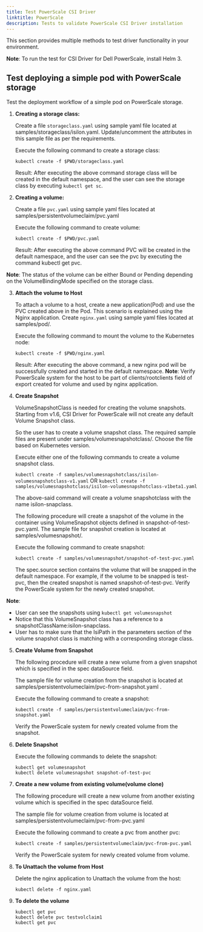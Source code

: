 ```yaml
---
title: Test PowerScale CSI Driver
linktitle: PowerScale
description: Tests to validate PowerScale CSI Driver installation
---
```


This section provides multiple methods to test driver functionality in your environment.

**Note**: To run the test for CSI Driver for Dell PowerScale, install Helm 3.

## Test deploying a simple pod with PowerScale storage

Test the deployment workflow of a simple pod on PowerScale storage.

1. **Creating a storage class:**

   Create a file `storageclass.yaml` using sample yaml file located at samples/storageclass/isilon.yaml. Update/uncomment the attributes in this sample file as per the requirements.

   Execute the following command to create a storage class:
   ```
   kubectl create -f $PWD/storageclass.yaml
   ```

   Result: After executing the above command storage class will be created in the default namespace, and the user can see the storage class by executing `kubectl get sc`.
  

2. **Creating a volume:**

    Create a file `pvc.yaml` using sample yaml files located at samples/persistentvolumeclaim/pvc.yaml
    
    Execute the following command to create volume:
    
    `kubectl create -f $PWD/pvc.yaml`
    
    Result: After executing the above command PVC will be created in the default namespace, and the user can see the pvc by executing the command kubectl get pvc. 
      
**Note**: The status of the volume can be either Bound or Pending depending on the VolumeBindingMode specified on the storage class.
      

3. **Attach the volume to Host**

    To attach a volume to a host, create a new application(Pod) and use the PVC created above in the Pod. This scenario is explained using the Nginx application. Create `nginx.yaml` using sample yaml files located at samples/pod/.

    Execute the following command to mount the volume to the Kubernetes node:
    ```
    kubectl create -f $PWD/nginx.yaml
    ```

    Result: After executing the above command, a new nginx pod will be successfully created and started in the default namespace.
    **Note**: Verify PowerScale system for the host to be part of clients/rootclients field of export created for volume and used by nginx application.
  

4. **Create Snapshot**

   VolumeSnapshotClass is needed for creating the volume snapshots. Starting from v1.6, CSI Driver for PowerScale will not create any default Volume Snapshot class.

   So the user has to create a volume snapshot class. The required sample files are present under samples/volumesnapshotclass/. Choose the file based on Kubernetes version. 

   Execute either one of the following commands to create a volume snapshot class.

   `kubectl create -f samples/volumesnapshotclass/isilon-volumesnapshotclass-v1.yaml` OR `kubectl create -f samples/volumesnapshotclass/isilon-volumesnapshotclass-v1beta1.yaml`

   The above-said command will create a volume snapshotclass with the name isilon-snapclass.


   The following procedure will create a snapshot of the volume in the container using VolumeSnapshot objects defined in snapshot-of-test-pvc.yaml. The sample file for snapshot creation is located at samples/volumesnapshot/.

   Execute the following command to create snapshot:
        
      `kubectl create -f samples/volumesnapshot/snapshot-of-test-pvc.yaml` 

   The spec.source section contains the volume that will be snapped in the default namespace. For example, if the volume to be snapped is test-pvc, then the created snapshot is named snapshot-of-test-pvc. Verify the PowerScale system for the newly created snapshot.
    

**Note**:

* User can see the snapshots using `kubectl get volumesnapshot`
* Notice that this VolumeSnapshot class has a reference to a snapshotClassName:isilon-snapclass.
*  User has to make sure that the IsiPath in the parameters section of the volume snapshot class is matching with a corresponding storage class.
  

5. **Create Volume from Snapshot**

    The following procedure will create a new volume from a given snapshot which is specified in the spec dataSource field.
    
    The sample file for volume creation from the snapshot is located at samples/persistentvolumeclaim/pvc-from-snapshot.yaml .
    
    Execute the following command to create a snapshot:
    ```
    kubectl create -f samples/persistentvolumeclaim/pvc-from-snapshot.yaml
    ```

    Verify the PowerScale system for newly created volume from the snapshot.
  

6. **Delete Snapshot**

    Execute the following commands to delete the snapshot:
    
    ```
    kubectl get volumesnapshot
    kubectl delete volumesnapshot snapshot-of-test-pvc
    ```
  

7. **Create a new volume from existing volume(volume clone)**

    The following procedure will create a new volume from another existing volume which is specified in the spec dataSource field.
    
    The sample file for volume creation from volume is located at samples/persistentvolumeclaim/pvc-from-pvc.yaml
    
    Execute the following command to create a pvc from another pvc:
    ```
    kubectl create -f samples/persistentvolumeclaim/pvc-from-pvc.yaml
    ```

    Verify the PowerScale system for newly created volume from volume.
  

8.  **To Unattach the volume from Host**

    Delete the nginx application to Unattach the volume from the host:
    
    `kubectl delete -f nginx.yaml`


9.  **To delete the volume**

    ```
    kubectl get pvc
    kubectl delete pvc testvolclaim1
    kubectl get pvc
    ```
